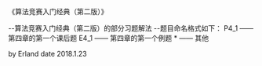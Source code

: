 《算法竞赛入门经典（第二版）》

--算法竞赛入门经典（第二版）的部分习题解法
--题目命名格式如下：
	P4_1 —— 第四章的第一个课后题
	E4_1 —— 第四章的第一个例题
	* —— 其他

by Erland
date 2018.1.23
